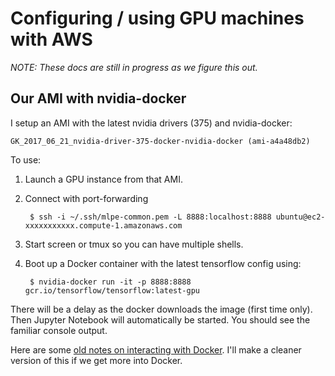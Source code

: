 # Configuring / using GPU machines with AWS

*NOTE: These docs are still in progress as we figure this out.*

## Our AMI with nvidia-docker

I setup an AMI with the latest nvidia drivers (375) and nvidia-docker:

    GK_2017_06_21_nvidia-driver-375-docker-nvidia-docker (ami-a4a48db2)

To use:

1. Launch a GPU instance from that AMI.

2. Connect with port-forwarding

        $ ssh -i ~/.ssh/mlpe-common.pem -L 8888:localhost:8888 ubuntu@ec2-xxxxxxxxxxx.compute-1.amazonaws.com

2. Start screen or tmux so you can have multiple shells.

3. Boot up a Docker container with the latest tensorflow config using:

        $ nvidia-docker run -it -p 8888:8888 gcr.io/tensorflow/tensorflow:latest-gpu

There will be a delay as the docker downloads the image (first time only). Then Jupyter Notebook will automatically be started. You should see the familiar console output.

Here are some [old notes on interacting with Docker](https://docs.google.com/document/d/1LOHzfwGZiXtuqyZkcBREHHa0-0c853qaFAgQ-X8pqlE/edit?usp=sharing). I'll make a cleaner version of this if we get more into Docker.

